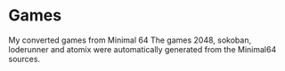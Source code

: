 # Games

My converted games from Minimal 64
The games 2048, sokoban, loderunner and atomix were automatically generated from the Minimal64 sources.
